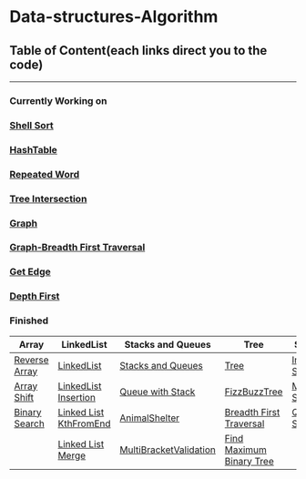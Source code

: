 #  Data-structures-Algorithm
## Table of Content(each links direct you to the code)
 ---

### Currently Working on
### [Shell Sort](https://github.com/jun383914/Data-Structure-and-algorithm/blob/master/Sorting/Merge%20Sort/README.md)
### [HashTable](PlaceHolder)
### [Repeated Word](PlaceHolder)
### [Tree Intersection](PlaceHolder)
### [Graph](PlaceHolder)
### [Graph-Breadth First Traversal](PlaceHolder)
### [Get Edge](PlaceHolder)
### [Depth First](PlaceHolder)

### Finished
| Array | LinkedList |Stacks and Queues | Tree | Sorting |
|---|---|---|---|---|
| [Reverse Array](https://github.com/jun383914/Data-Structure-and-algorithm/blob/master/ReverseArray/ReverseArray/Program.cs)  |   [LinkedList](https://github.com/jun383914/Data-Structure-and-algorithm/blob/master/LinkedList/LinkedList/LinkedList/Program.cs)|   [Stacks and Queues](https://github.com/jun383914/Data-Structure-and-algorithm/blob/master/Stacks%20and%20Queues/Stacks%20and%20Queues/Stacks%20and%20Queues/Program.cs)| [Tree](https://github.com/jun383914/Data-Structure-and-algorithm/blob/master/Binary%26Binary%20Search%20Tree/BinarySearchTree/BinarySearchTree/Program.cs)  | [Insertion Sort](https://github.com/jun383914/Data-Structure-and-algorithm/blob/master/Sorting/InsertionSort/README.md)  || 
|[Array Shift](https://github.com/jun383914/Data-Structure-and-algorithm/blob/master/ShiftArray/ShiftArray/ShiftArray/Program.cs)  |[LinkedList Insertion](https://github.com/jun383914/Data-Structure-and-algorithm/blob/master/LinkedList%20Insertion/Linkedlist%20Insertion/Linkedlist%20Insertion/Program.cs)  |  [Queue with Stack](https://github.com/jun383914/Data-Structure-and-algorithm/blob/master/Queue%20with%20Stack/Queue%20with%20Stack/Queue%20with%20Stack/Program.cs) |[FizzBuzzTree](https://github.com/jun383914/Data-Structure-and-algorithm/blob/master/Fizz%20Buzz%20Tree/FizzBuzzTree/FizzBuzzTree/Program.cs)  | [Merge Sort](https://github.com/jun383914/Data-Structure-and-algorithm/blob/master/Sorting/Merge%20Sort/README.md)  |
|[Binary Search](https://github.com/jun383914/Data-Structure-and-algorithm/blob/master/BinarySearch/BinarySearch/BinarySearch/Program.cs) | [Linked List KthFromEnd](https://github.com/jun383914/Data-Structure-and-algorithm/blob/master/LinkedList%20KthFromEnd/LinkedList%20KthFromEnd/LinkedList%20KthFromEnd/Program.cs) | [AnimalShelter](https://github.com/jun383914/Data-Structure-and-algorithm/blob/master/AnimalShelter/AnimalShelter/AnimalShelter/Program.cs)  | [ Breadth First Traversal](https://github.com/jun383914/Data-Structure-and-algorithm/blob/master/Binary%26Binary%20Search%20Tree/BinarySearchTree/BinarySearchTree/Program.cs)  | [Quick Sort](https://github.com/jun383914/Data-Structure-and-algorithm/blob/master/Sorting/Quick%20Sort/README.md) |
|   | [Linked List Merge](https://github.com/jun383914/Data-Structure-and-algorithm/blob/master/LinkedList%20Merge/Linked%20List%20Merge/Linked%20List%20Merge/Program.cs)  | [MultiBracketValidation](https://github.com/jun383914/Data-Structure-and-algorithm/blob/master/Brackets%20Validation/Brackets%20Validation/Brackets%20Validation/Program.cs)  | [Find Maximum Binary Tree](https://github.com/jun383914/Data-Structure-and-algorithm/blob/master/Find%20Maximum%20Value/FindMaximumValue/FindMaximumValue/Program.cs)  |   |   |
